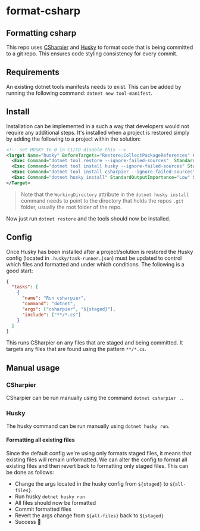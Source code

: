 # format-csharp

## Formatting csharp
This repo uses [CSharpier](https://github.com/belav/csharpier) and [Husky](https://www.nuget.org/packages/Husky/) to format code that is being committed to a git repo. This ensures code styling consistency for every commit.

## Requirements
An existing dotnet tools manifests needs to exist. This can be added by running the following command: 
`dotnet new tool-manifest`.

## Install
Installation can be implemented in a such a way that developers would not require any additional steps. It's installed when a project is restored simply by adding the following to a project within the solution:

```xml
<!-- set HUSKY to 0 in CI/CD disable this -->
<Target Name="husky" BeforeTargets="Restore;CollectPackageReferences" Condition="'$(HUSKY)' != 0">
  <Exec Command="dotnet tool restore --ignore-failed-sources"  StandardOutputImportance="Low" StandardErrorImportance="High"/>
  <Exec Command="dotnet tool install husky --ignore-failed-sources" StandardOutputImportance="Low" StandardErrorImportance="High" WorkingDirectory="./" />
  <Exec Command="dotnet tool install csharpier --ignore-failed-sources" StandardOutputImportance="Low" StandardErrorImportance="High" WorkingDirectory="./" />
  <Exec Command="dotnet husky install" StandardOutputImportance="Low" StandardErrorImportance="High" WorkingDirectory="./" />
</Target>
```

> Note that the `WorkingDirectory` attribute in the `dotnet husky install` command needs to point to the directory that holds the repos `.git` folder, usually the root folder of the repo.

Now just run `dotnet restore` and the tools should now be installed.

## Config
Once Husky has been installed after a project/solution is restored the Husky config (located in `.husky/task-runner.json`) must be updated to control which files and formatted and under which conditions. The following is a good start:

```json
{
  "tasks": [
    {
      "name": "Run csharpier",
      "command": "dotnet",
      "args": ["csharpier", "${staged}"],
      "include": ["**/*.cs"]
    }
  ]
}

```

This runs CSharpier on any files that are staged and being committed. It targets any files that are found using the pattern `**/*.cs`.

## Manual usage
### CSharpier
CSharpier can be run manually using the command `dotnet csharpier .`.

### Husky
The husky command can be run manually using `dotnet husky run`.

#### Formatting all existing files
Since the default config we're using only formats staged files, it means that existing files will remain unformatted. We can alter the config to format all existing files and then revert back to formatting only staged files. This can be done as follows:

- Change the args located in the husky config from `${staged}` to `${all-files}`.
- Run husky `dotnet husky run`
- All files should now be formatted 
- Commit formatted files
- Revert the args change from `${all-files}` back to `${staged}` 
- Success 🤑